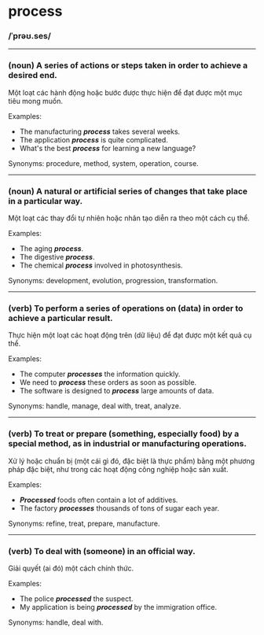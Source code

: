 # process

### /ˈprəʊ.ses/

---

### (noun) A series of actions or steps taken in order to achieve a desired end.

Một loạt các hành động hoặc bước được thực hiện để đạt được một mục tiêu mong muốn.

Examples:
- The manufacturing ***process*** takes several weeks.
- The application ***process*** is quite complicated.
- What's the best ***process*** for learning a new language?

Synonyms: procedure, method, system, operation, course.

---

### (noun) A natural or artificial series of changes that take place in a particular way.

Một loạt các thay đổi tự nhiên hoặc nhân tạo diễn ra theo một cách cụ thể.

Examples:
- The aging ***process***.
- The digestive ***process***.
- The chemical ***process*** involved in photosynthesis.

Synonyms: development, evolution, progression, transformation.

---

### (verb) To perform a series of operations on (data) in order to achieve a particular result.

Thực hiện một loạt các hoạt động trên (dữ liệu) để đạt được một kết quả cụ thể.

Examples:
- The computer ***processes*** the information quickly.
- We need to ***process*** these orders as soon as possible.
- The software is designed to ***process*** large amounts of data.

Synonyms: handle, manage, deal with, treat, analyze.

---

### (verb) To treat or prepare (something, especially food) by a special method, as in industrial or manufacturing operations.

Xử lý hoặc chuẩn bị (một cái gì đó, đặc biệt là thực phẩm) bằng một phương pháp đặc biệt, như trong các hoạt động công nghiệp hoặc sản xuất.

Examples:
- ***Processed*** foods often contain a lot of additives.
- The factory ***processes*** thousands of tons of sugar each year.

Synonyms: refine, treat, prepare, manufacture.

---

### (verb) To deal with (someone) in an official way.

Giải quyết (ai đó) một cách chính thức.

Examples:
- The police ***processed*** the suspect.
- My application is being ***processed*** by the immigration office.

Synonyms: handle, deal with.